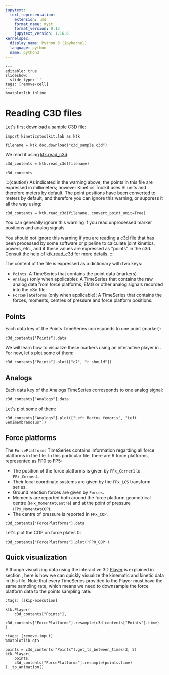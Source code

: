 ```yaml
---
jupytext:
  text_representation:
    extension: .md
    format_name: myst
    format_version: 0.13
    jupytext_version: 1.16.6
kernelspec:
  display_name: Python 3 (ipykernel)
  language: python
  name: python3
---
```


```{code-cell} ipython3
---
editable: true
slideshow:
  slide_type: ''
tags: [remove-cell]
---
%matplotlib inline
```

# Reading C3D files

Let's first download a sample C3D file:

```{code-cell} ipython3
import kineticstoolkit.lab as ktk

filename = ktk.doc.download("c3d_sample.c3d")
```

We read it using [ktk.read_c3d](api/ktk.read_c3d.rst):

```{code-cell} ipython3
c3d_contents = ktk.read_c3d(filename)

c3d_contents
```

:::{caution}
As indicated in the warning above, the points in this file are expressed in millimeters; however Kinetics Toolkit uses SI units and therefore meters by default. The point positions have been converted to meters by default, and therefore you can ignore this warning, or suppress it all the way using:

```
c3d_contents = ktk.read_c3d(filename, convert_point_unit=True)
```

You can generally ignore this warning if you read unprocessed marker positions and analog signals.

You should not ignore this warning if you are reading a c3d file that has been processed by some software or pipeline to calculate joint kinetics, powers, etc., and if these values are expressed as "points" in the c3d. Consult the help of [ktk.read_c3d](api/ktk.read_c3d.rst) for more details.
:::

The content of the file is expressed as a dictionary with two keys:
- `Points`: A TimeSeries that contains the point data (markers)
- `Analogs` (only when applicable): A TimeSeries that contains the raw analog data from force platforms, EMG or other analog signals recorded into the c3d file.
- `ForcePlateforms` (only when applicable): A TimeSeries that contains the forces, moments, centres of pressure and force platform positions.

## Points

Each data key of the Points TimeSeries corresponds to one point (marker):

```{code-cell} ipython3
c3d_contents["Points"].data
```

We will learn how to visualize these markers using an interactive player in [](player). For now, let's plot some of them:

```{code-cell} ipython3
c3d_contents["Points"].plot(["c7", "r should"])
```

## Analogs

Each data key of the Analogs TimeSeries corresponds to one analog signal:

```{code-cell} ipython3
c3d_contents["Analogs"].data
```

Let's plot some of them:

```{code-cell} ipython3
c3d_contents["Analogs"].plot(["Left Rectus femoris", "Left Semimembranosus"])
```

## Force platforms

The `ForcePlatforms` TimeSeries contains information regarding all force platforms in the file. In this particular file, there are 6 force platforms, represented as FP0 to FP5:
- The position of the force platforms is given by `FPx_Corner1` to `FPx_Corner4`.
- Their local coordinate systems are given by the `FPx_LCS` transform series.
- Ground reaction forces are given by `Forces`.
- Moments are reported both around the force platform geometrical centre (`FPx_MomentAtCentre`) and at the point of pressure (`FPx_MomentAtCOP`).
- The centre of pressure is reported in `FPx_COP`.

```{code-cell} ipython3
c3d_contents["ForcePlatforms"].data
```

Let's plot the COP on force plates 0:

```{code-cell} ipython3
c3d_contents["ForcePlatforms"].plot('FP0_COP')
```

## Quick visualization

Although visualizing data using the interactive 3D [Player](api/ktk.Player.rst) is explained in section [](player.md), here is how we can quickly visualize the kinematic and kinetic data in this file. Note that every TimeSeries provided to the Player must have the same sampling rate, which means we need to downsample the force platform data to the points sampling rate:


```{code-cell} ipython3
:tags: [skip-execution]

ktk.Player(
    c3d_contents["Points"],
    c3d_contents["ForcePlatforms"].resample(c3d_contents["Points"].time)
)

```


```{code-cell} ipython3
:tags: [remove-input]
%matplotlib qt5

points = c3d_contents["Points"].get_ts_between_times(3, 5)
ktk.Player(
    points,
    c3d_contents["ForcePlatforms"].resample(points.time)
)._to_animation()
```

